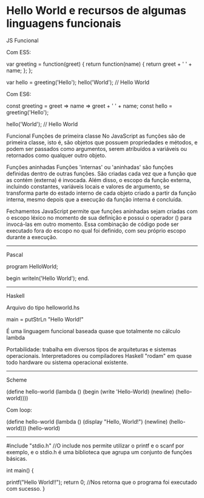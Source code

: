 ﻿# Hello World e recursos de algumas linguagens funcionais

JS Funcional

Com ES5:

var greeting = function(greet) {
    return function(name) {
        return greet + ' ' + name;
    };
};

var hello = greeting('Hello');
hello('World'); // Hello World


Com ES6:

const greeting = greet => name => greet + ' ' + name;
const hello = greeting('Hello');

hello('World'); // Hello World


Funcional
Funções de primeira classe
No JavaScript as funções são de primeira classe, isto é, são objetos que possuem propriedades e métodos, e podem ser passados como argumentos, serem atribuídos a variáveis ou retornados como qualquer outro objeto.

Funções aninhadas
Funções 'internas' ou 'aninhadas' são funções definidas dentro de outras funções. São criadas cada vez que a função que as contém (externa) é invocada. Além disso, o escopo da função externa, incluindo constantes, variáveis locais e valores de argumento, se transforma parte do estado interno de cada objeto criado a partir da função interna, mesmo depois que a execução da função interna é concluída.

Fechamentos
JavaScript permite que funções aninhadas sejam criadas com o escopo léxico no momento de sua definição e possui o operador () para invocá-las em outro momento. Essa combinação de código pode ser executado fora do escopo no qual foi definido, com seu próprio escopo durante a execução.

_____________________________________________________________________
Pascal

program HelloWorld;

begin
  writeln('Hello World');
end.

_____________________________________________________________________
Haskell

Arquivo do tipo helloworld.hs

main = putStrLn "Hello World!"

É uma linguagem funcional baseada quase que totalmente no cálculo lambda

Portabilidade: trabalha em diversos tipos de arquiteturas e sistemas operacionais. Interpretadores ou compiladores Haskell "rodam" em quase todo hardware ou sistema operacional existente.

_____________________________________________________________________
Scheme

(define hello-world
  (lambda ()
    (begin
      (write 'Hello-World)
      (newline)
      (hello-world)))) 


Com loop:

(define hello-world
  (lambda ()
    (display "Hello, World!")
    (newline)
    (hello-world)))
(hello-world)

_____________________________________________________________________
#include "stdio.h" //O include nos permite utilizar o printf e o scanf por exemplo, e o stdio.h é uma biblioteca que agrupa um conjunto de funções básicas.

int main() {

  printf("Hello World!!"); 
  return 0; //Nos retorna que o programa foi executado com sucesso.
}